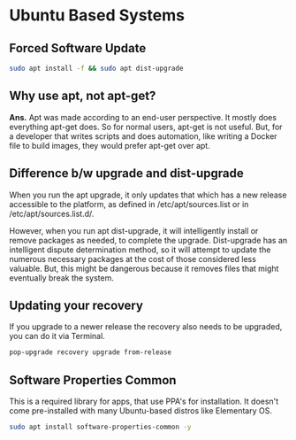 # Ubuntu Based Systems

## Forced Software Update

```sh
sudo apt install -f && sudo apt dist-upgrade
```

## Why use apt, not apt-get?

**Ans.** Apt was made according to an end-user perspective. It mostly does everything apt-get does. So for normal users, apt-get is not useful. But, for a developer that writes scripts and does automation, like writing a Docker file to build images, they would prefer apt-get over apt.

## Difference b/w upgrade and dist-upgrade

When you run the apt upgrade, it only updates that which has a new release accessible to the platform, as defined in /etc/apt/sources.list or in /etc/apt/sources.list.d/.

However, when you run apt dist-upgrade, it will intelligently install or remove packages as needed, to complete the upgrade. Dist-upgrade has an intelligent dispute determination method, so it will attempt to update the numerous necessary packages at the cost of those considered less valuable. But, this might be dangerous because it removes files that might eventually break the system.

## Updating your recovery

If you upgrade to a newer release the recovery also needs to be upgraded, you can do it via Terminal.

```sh
pop-upgrade recovery upgrade from-release
```

## Software Properties Common

This is a required library for apps, that use PPA's for installation. It doesn't come pre-installed with many Ubuntu-based distros like Elementary OS.

```sh
sudo apt install software-properties-common -y
```
